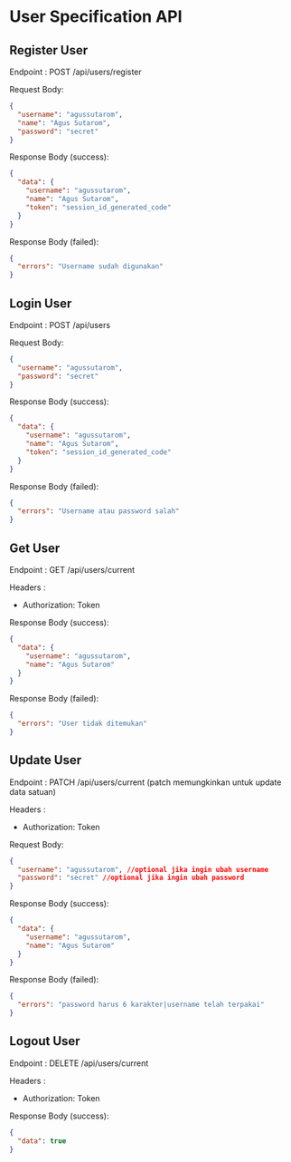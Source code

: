 # User Specification API

## Register User

Endpoint : POST /api/users/register

Request Body:

```json
{
  "username": "agussutarom",
  "name": "Agus Sutarom",
  "password": "secret"
}
```

Response Body (success):

```json
{
  "data": {
    "username": "agussutarom",
    "name": "Agus Sutarom",
    "token": "session_id_generated_code"
  }
}
```

Response Body (failed):

```json
{
  "errors": "Username sudah digunakan"
}
```

## Login User

Endpoint : POST /api/users

Request Body:

```json
{
  "username": "agussutarom",
  "password": "secret"
}
```

Response Body (success):

```json
{
  "data": {
    "username": "agussutarom",
    "name": "Agus Sutarom",
    "token": "session_id_generated_code"
  }
}
```

Response Body (failed):

```json
{
  "errors": "Username atau password salah"
}
```

## Get User

Endpoint : GET /api/users/current

Headers :

- Authorization: Token

Response Body (success):

```json
{
  "data": {
    "username": "agussutarom",
    "name": "Agus Sutarom"
  }
}
```

Response Body (failed):

```json
{
  "errors": "User tidak ditemukan"
}
```

## Update User

Endpoint : PATCH /api/users/current (patch memungkinkan untuk update data satuan)

Headers :

- Authorization: Token

Request Body:

```json
{
  "username": "agussutarom", //optional jika ingin ubah username
  "password": "secret" //optional jika ingin ubah password
}
```

Response Body (success):

```json
{
  "data": {
    "username": "agussutarom",
    "name": "Agus Sutarom"
  }
}
```

Response Body (failed):

```json
{
  "errors": "password harus 6 karakter|username telah terpakai"
}
```

## Logout User

Endpoint : DELETE /api/users/current

Headers :

- Authorization: Token

Response Body (success):

```json
{
  "data": true
}
```
